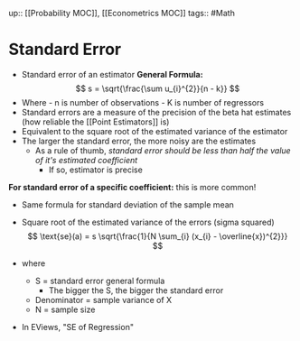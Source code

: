 up:: [[Probability MOC]], [[Econometrics MOC]]
tags:: #Math
# Standard Error
- Standard error of an estimator
**General Formula:**
$$ s = \sqrt{\frac{\sum u_{i}^{2}}{n - k}} $$
- Where
		- n is number of observations
		- K is number of regressors 
- Standard errors are a measure of the precision of the beta hat estimates (how reliable the [[Point Estimators]] is)
- Equivalent to the square root of the estimated variance of the estimator
- The larger the standard error, the more noisy are the estimates
	- As a rule of thumb, *standard error should be less than half the value of it's estimated coefficient*
		- If so, estimator is precise

**For standard error of a specific coefficient:** this is more common!
- Same formula for standard deviation of the sample mean
- Square root of the estimated variance of the errors (sigma squared)
$$ \text{se}(a) = s \sqrt{\frac{1}{N \sum_{i} (x_{i} - \overline{x})^{2}}} $$

- where
	- S = standard error general formula
		- The bigger the S, the bigger the standard error
	- Denominator = sample variance of X
	- N = sample size
- In EViews, "SE of Regression"